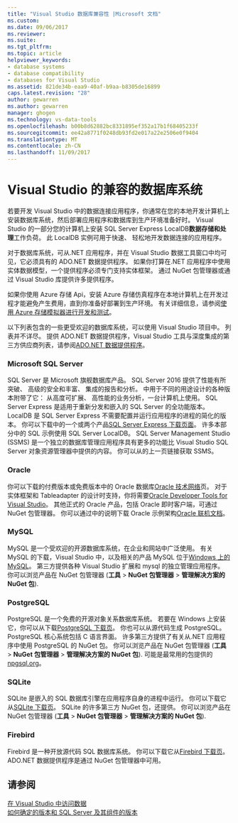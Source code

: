 ```yaml
---
title: "Visual Studio 数据库兼容性 |Microsoft 文档"
ms.custom: 
ms.date: 09/06/2017
ms.reviewer: 
ms.suite: 
ms.tgt_pltfrm: 
ms.topic: article
helpviewer_keywords:
- database systems
- database compatibility
- databases for Visual Studio
ms.assetid: 821de34b-eaa9-40af-b9aa-b8305de16899
caps.latest.revision: "28"
author: gewarren
ms.author: gewarren
manager: ghogen
ms.technology: vs-data-tools
ms.openlocfilehash: b00b8d62882bc8331895ef352a17b1f68405233f
ms.sourcegitcommit: ee42a8771f0248db93fd2e017a22e2506e0f9404
ms.translationtype: MT
ms.contentlocale: zh-CN
ms.lasthandoff: 11/09/2017
---
```

# <a name="compatible-database-systems-for-visual-studio"></a>Visual Studio 的兼容的数据库系统
若要开发 Visual Studio 中的数据连接应用程序，你通常在您的本地开发计算机上安装数据库系统，然后部署应用程序和数据库到生产环境准备好时。 Visual Studio 的一部分您的计算机上安装 SQL Server Express LocalDB**数据存储和处理**工作负荷。 此 LocalDB 实例可用于快速、 轻松地开发数据连接的应用程序。  

对于数据库系统，可从.NET 应用程序，并在 Visual Studio 数据工具窗口中均可见，它必须具有的 ADO.NET 数据提供程序。 如果你打算在.NET 应用程序中使用实体数据模型，一个提供程序必须专门支持实体框架。 通过 NuGet 包管理器或通过 Visual Studio 库提供许多提供程序。   
  
如果你使用 Azure 存储 Api，安装 Azure 存储仿真程序在本地计算机上在开发过程才能避免产生费用，直到你准备好部署到生产环境。 有关详细信息，请参阅[使用 Azure 存储模拟器进行开发和测试](https://azure.microsoft.com/en-us/documentation/articles/storage-use-emulator/)。  
  
以下列表包含的一些更受欢迎的数据库系统，可以使用 Visual Studio 项目中。 列表并不详尽。 提供 ADO.NET 数据提供程序，Visual Studio 工具与深度集成的第三方供应商列表，请参阅[ADO.NET 数据提供程序](https://msdn.microsoft.com/en-us/library/dd363565.aspx)。  
  
### <a name="microsoft-sql-server"></a>Microsoft SQL Server  
SQL Server 是 Microsoft 旗舰数据库产品。 SQL Server 2016 提供了性能有所突破、 高级的安全和丰富、 集成的报告和分析。 中用于不同的用途设计的各种版本附带了它： 从高度可扩展、 高性能的业务分析，一台计算机上使用。 SQL Server Express 是适用于重新分发和嵌入的 SQL Server 的全功能版本。  LocalDB 是 SQL Server Express 不需要配置并运行应用程序的进程的简化的版本。 你可以下载中的一个或两个产品[SQL Server Express 下载页面](https://www.microsoft.com/en-us/server-cloud/Products/sql-server-editions/sql-server-express.aspx)。    许多本部分中的 SQL 示例使用 SQL Server LocalDB。 SQL Server Management Studio (SSMS) 是一个独立的数据库管理应用程序具有更多的功能比 Visual Studio SQL Server 对象资源管理器中提供的内容。 你可以从的上一页链接获取 SSMS。  
  
### <a name="oracle"></a>Oracle  
你可以下载的付费版本或免费版本中的 Oracle 数据库[Oracle 技术网络](http://www.oracle.com/technetwork/database/enterprise-edition/downloads/index-092322.html)页。 对于实体框架和 Tableadapter 的设计时支持，你将需要[Oracle Developer Tools for Visual Studio](http://www.oracle.com/technetwork/developer-tools/visual-studio/overview/index.html)。 其他正式的 Oracle 产品，包括 Oracle 即时客户端，可通过 NuGet 包管理器。  你可以通过中的说明下载 Oracle 示例架构[Oracle 联机文档](http://docs.oracle.com/cd/E11882_01/server.112/e10831/toc.htm)。  
  
### <a name="mysql"></a>MySQL  
MySQL 是一个受欢迎的开源数据库系统，在企业和网站中广泛使用。 有关 MySQL 的下载，Visual Studio 中，以及相关的产品 MySQL 位于[Windows 上的 MySQL](http://www.mysql.com/why-mysql/windows/)。  第三方提供各种 Visual Studio 扩展和 mysql 的独立管理应用程序。 你可以浏览产品在 NuGet 包管理器 (**工具** > **NuGet 包管理器** > **管理解决方案的 NuGet 包**).  
  
### <a name="postgresql"></a>PostgreSQL  
PostgreSQL 是一个免费的开源对象关系数据库系统。 若要在 Windows 上安装它，你可以从下载[PostgreSQL 下载页](http://www.postgresql.org/download/windows/)。  你也可以从源代码生成 PostgreSQL。  PostgreSQL 核心系统包括 C 语言界面。 许多第三方提供了有关从.NET 应用程序中使用 PostgreSQL 的 NuGet 包。  你可以浏览产品在 NuGet 包管理器 (**工具** > **NuGet 包管理器** > **管理解决方案的 NuGet 包**). 可能是最常用的包提供的[npgsql.org](http://www.npgsql.org)。  
  
### <a name="sqlite"></a>SQLite  
SQLite 是嵌入的 SQL 数据库引擎在应用程序自身的进程中运行。 你可以下载它从[SQLite 下载页](http://www.sqlite.org/download.html)。 SQLite 的许多第三方 NuGet 包，还提供。 你可以浏览产品在 NuGet 包管理器 (**工具** > **NuGet 包管理器** > **管理解决方案的 NuGet 包**).  
  
### <a name="firebird"></a>Firebird  
Firebird 是一种开放源代码 SQL 数据库系统。 你可以下载它从[Firebird 下载页](http://firebirdsql.org/en/downloads/)。 ADO.NET 数据提供程序是通过 NuGet 包管理器中可用。  
  
## <a name="see-also"></a>请参阅
[在 Visual Studio 中访问数据](../data-tools/accessing-data-in-visual-studio.md)  
[如何确定的版本和 SQL Server 及其组件的版本](http://support.microsoft.com/kb/321185)